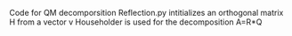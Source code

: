Code for QM decomporsition
Reflection.py intitializes an orthogonal matrix H from a vector v
Householder is used for the decomposition A=R*Q
